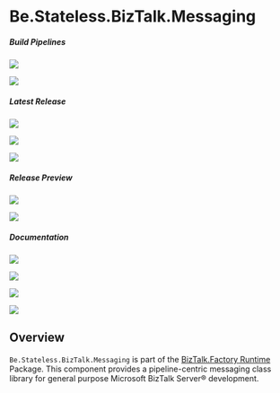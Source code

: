 ﻿# Be.Stateless.BizTalk.Messaging

##### Build Pipelines

[![][pipeline.mr.badge]][pipeline.mr]

[![][pipeline.ci.badge]][pipeline.ci]

##### Latest Release

[![][nuget.badge]][nuget]

[![][nuget.unit.badge]][nuget.unit]

[![][release.badge]][release]

##### Release Preview

[![][nuget.preview.badge]][nuget.preview]

[![][nuget.unit.preview.badge]][nuget.unit.preview]

##### Documentation

[![][doc.main.badge]][doc.main]

[![][doc.this.badge]][doc.this]

[![][help.badge]][help]

[![][help.unit.badge]][help.unit]

## Overview

`Be.Stateless.BizTalk.Messaging` is part of the [BizTalk.Factory Runtime][biztalk.factory.runtime] Package. This component provides a pipeline-centric messaging class library for general purpose Microsoft BizTalk Server® development.

<!-- badges -->

[doc.main.badge]: https://img.shields.io/static/v1?label=BizTalk.Factory%20SDK&message=User's%20Guide&color=8CA1AF&logo=readthedocs
[doc.main]: https://www.stateless.be/ "BizTalk.Factory SDK User's Guide"
[doc.this.badge]: https://img.shields.io/static/v1?label=Be.Stateless.BizTalk.Messaging&message=User's%20Guide&color=8CA1AF&logo=readthedocs
[doc.this]: https://www.stateless.be/BizTalk/Messaging "Be.Stateless.BizTalk.Messaging User's Guide"
[github.badge]: https://img.shields.io/static/v1?label=Repository&message=Be.Stateless.BizTalk.Messaging&logo=github
[github]: https://github.com/icraftsoftware/Be.Stateless.BizTalk.Messaging "Be.Stateless.BizTalk.Messaging GitHub Repository"
[help.badge]: https://img.shields.io/static/v1?label=Be.Stateless.BizTalk.Messaging&message=Developer%20Help&color=8CA1AF&logo=microsoftacademic
[help]: https://github.com/icraftsoftware/biztalk.factory.github.io/blob/master/Help/BizTalk/Messaging/README.md "Be.Stateless.BizTalk.Messaging Developer Help"
[help.unit.badge]: https://img.shields.io/static/v1?label=Be.Stateless.BizTalk.Messaging.Unit&message=Developer%20Help&color=8CA1AF&logo=microsoftacademic
[help.unit]: https://github.com/icraftsoftware/biztalk.factory.github.io/blob/master/Help/BizTalk/Messaging/Unit/README.md "Be.Stateless.BizTalk.Messaging.Unit Developer Help"
[nuget.badge]: https://img.shields.io/nuget/v/Be.Stateless.BizTalk.Messaging.svg?label=Be.Stateless.BizTalk.Messaging&style=flat&logo=nuget
[nuget]: https://www.nuget.org/packages/Be.Stateless.BizTalk.Messaging "Be.Stateless.BizTalk.Messaging NuGet Package"
[nuget.preview.badge]: https://badge-factory.azurewebsites.net/package/icraftsoftware/be.stateless/BizTalk.Factory.Preview/Be.Stateless.BizTalk.Messaging?logo=nuget
[nuget.preview]: https://dev.azure.com/icraftsoftware/be.stateless/_packaging?_a=package&feed=BizTalk.Factory.Preview&package=Be.Stateless.BizTalk.Messaging&protocolType=NuGet "Be.Stateless.BizTalk.Messaging Preview NuGet Package"
[nuget.unit.badge]: https://img.shields.io/nuget/v/Be.Stateless.BizTalk.Messaging.Unit.svg?label=Be.Stateless.BizTalk.Messaging.Unit&style=flat&logo=nuget
[nuget.unit]: https://www.nuget.org/packages/Be.Stateless.BizTalk.Messaging.Unit "Be.Stateless.BizTalk.Messaging.Unit NuGet Package"
[nuget.unit.preview.badge]: https://badge-factory.azurewebsites.net/package/icraftsoftware/be.stateless/BizTalk.Factory.Preview/Be.Stateless.BizTalk.Messaging.Unit?logo=nuget
[nuget.unit.preview]: https://dev.azure.com/icraftsoftware/be.stateless/_packaging?_a=package&feed=BizTalk.Factory.Preview&package=Be.Stateless.BizTalk.Messaging.Unit&protocolType=NuGet "Be.Stateless.BizTalk.Messaging.Unit Preview NuGet Package"
[pipeline.ci.badge]: https://dev.azure.com/icraftsoftware/be.stateless/_apis/build/status/Be.Stateless.BizTalk.Messaging%20Continuous%20Integration?branchName=master&label=Continuous%20Integration%20Build
[pipeline.ci]: https://dev.azure.com/icraftsoftware/be.stateless/_build/latest?definitionId=49&branchName=master "Be.Stateless.BizTalk.Messaging Continuous Integration Build Pipeline"
[pipeline.mr.badge]: https://dev.azure.com/icraftsoftware/be.stateless/_apis/build/status/Be.Stateless.BizTalk.Messaging%20Manual%20Release?branchName=master&label=Manual%20Release%20Build
[pipeline.mr]: https://dev.azure.com/icraftsoftware/be.stateless/_build/latest?definitionId=50&branchName=master "Be.Stateless.BizTalk.Messaging Manual Release Build Pipeline"
[release.badge]: https://img.shields.io/github/v/release/icraftsoftware/Be.Stateless.BizTalk.Messaging?label=Release&logo=github
[release]: https://github.com/icraftsoftware/Be.Stateless.BizTalk.Messaging/releases/latest "Be.Stateless.BizTalk.Messaging GitHub Release"

<!-- links -->

[biztalk.factory.runtime]: https://www.stateless.be/BizTalk/Factory/Runtime "BizTalk.Factory Runtime"

